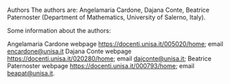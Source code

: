 Authors
The authors are: Angelamaria Cardone, Dajana Conte, Beatrice Paternoster (Department of Mathematics, University of Salerno, Italy).

Some information about the authors:

Angelamaria Cardone webpage https://docenti.unisa.it/005020/home; email encardone@unisa.it
Dajana Conte webpage https://docenti.unisa.it/020280/home; email dajconte@unisa.it;
Beatrice Paternoster webpage https://docenti.unisa.it/000793/home; email beapat@unisa.it.
